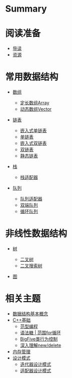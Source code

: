 # Summary

# 阅读准备
- [导读](./Instroduction.md)
- [资源](./Resources.md)

# 常用数据结构
- [数组](0_array.md)
  - [定长数组Array](chapter_01_array.md)
  - [动态数组Vector]()

- [链表]()
  - [嵌入式单链表]()
  - [单链表]()
  - [嵌入式双链表]()
  - [双链表]()
  - [静态链表]()

- [栈]()
  - [栈适配器]()

- [队列]()
  - [队列适配器]()
  - [双端队列]()
  - [循环队列]()

# 非线性数据结构

- [树]()
  - [二叉树]()
  - [二叉搜索树]()

- [图]()

# 相关主题
- [数据结构基本概念](other/0_ds_base.md)
- [C++基础](other/1_cpp_base.md)
  - [范型编程](other/1_cpp_base.template.md)
  - [语法糖 | 范围for循环](other/2_cpp_base.rangefor.md)
  - [BigFive类行为控制]()
  - [深入理解new/delete]()
- [内存管理]()
- [设计模式]()
  - [迭代器设计模式]()
  - [适配器设计模式]()